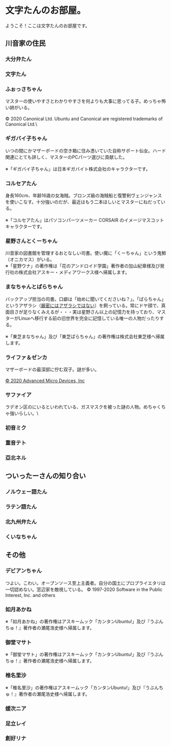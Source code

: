 # 文字たんのお部屋。
ようこそ！ここは文字たんのお部屋です。

## 川音家の住民

### 大分弁たん

### 文字たん

### ふぉっさちゃん
マスターの使いやすさとわかりやすさを何よりも大事に思ってる子。めっちゃ怖い姉がいる。\
\
© 2020 Canonical Ltd. Ubuntu and Canonical are registered trademarks of Canonical Ltd.\


### ギガバイ子ちゃん
いつの間にかマザーボードの空き箱に住み憑いていた自称サポート仙女。ハード関連にとても詳しく、マスターのPCパーツ選びに貢献した。\
\
※「ギガバイ子ちゃん」は日本ギガバイト株式会社のキャラクターです。

### コルセアたん
身長160cm、年齢16歳の女海賊。ブロンズ級の海賊船と復讐剣ヴェンジャンスを使いこなす。十分強いのだが、最近はもう二本ほしいとマスターにねだっている。\
\
※「コルセアたん」はパソコンパーツメーカー CORSAIR のイメージマスコットキャラクターです。

### 星野さんとくーちゃん
川音家の図書館を管理するおとなしい司書。使い魔に「くーちゃん」という鬼魳（オニカマス）がいる。
\
※「星野ウナ」の著作権は「花のアンドロイド学園」著作者の加山紀章様及び発行社の株式会社アスキー・メディアワークス様へ帰属します。

### まなちゃんとぱらちゃん
バックアップ担当の司書。口癖は「始めに聞いてくださいね？」。「ぱらちゃん」というアザラシ（[厳密にはアザラシではない](https://dynabook.com/pc/catalog/software/toshiba/pala/v2/index_j.htm)）を飼っている。常にドヤ顔で、真面目さが足りなくみえるが・・・実は星野さん以上の記憶力を持っており、マスターがLinuxへ移行する前の旧世界を完全に記憶している唯一の人物だったりする。\
\
※「東芝まなちゃん」及び「東芝ぱらちゃん」の著作権は株式会社東芝様へ帰属します。

### ライファ＆ゼンカ
マザーボードの最深部に佇む双子。謎が多い。\
\
[© 2020 Advanced Micro Devices, Inc](https://www.amd.com/ja/corporate/copyright)

### サファイア
ラデオン区のにいるといわれている、ガスマスクを被った謎の人物。めちゃくちゃ強いらしい。\

### 初音ミク


### 重音テト

### 亞北ネル


## ついったーさんの知り合い

### ノルウェー語たん

### ラテン語たん

### 北九州弁たん

### くいなちゃん

## 


## その他

### デビアンちゃん
つよい。こわい。オープンソース至上主義者。自分の国土にプロプライエタリは一切認めない。窓辺家を敵視している。
© 1997-2020 Software in the Public Interest, Inc. and others

### 如月あかね

※「如月あかね」の著作権はアスキームック「カンタンUbuntu!」及び『うぶんちゅ！』著作者の瀬尾浩史様へ帰属します。

### 御堂マサト

※「御堂マサト」の著作権はアスキームック「カンタンUbuntu!」及び『うぶんちゅ！』著作者の瀬尾浩史様へ帰属します。

### 椎名里沙

※「椎名里沙」の著作権はアスキームック「カンタンUbuntu!」及び『うぶんちゅ！』著作者の瀬尾浩史様へ帰属します。

### 媛次ニア

### 足立レイ

### 創好リナ
